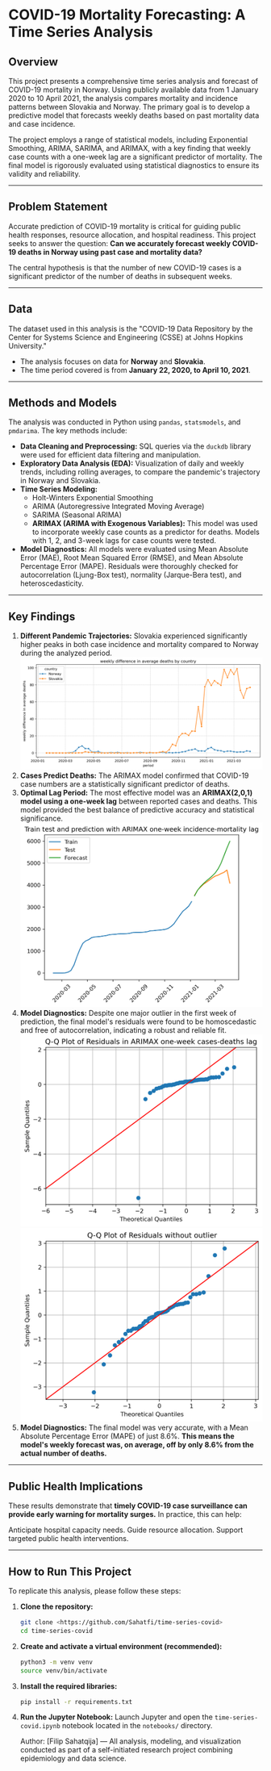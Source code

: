 # COVID-19 Mortality Forecasting: A Time Series Analysis

## Overview

This project presents a comprehensive time series analysis and forecast of COVID-19 mortality in Norway. Using publicly available data from 1 January 2020 to 10 April 2021, the analysis compares mortality and incidence patterns between Slovakia and Norway. The primary goal is to develop a predictive model that forecasts weekly deaths based on past mortality data and case incidence.

The project employs a range of statistical models, including Exponential Smoothing, ARIMA, SARIMA, and ARIMAX, with a key finding that weekly case counts with a one-week lag are a significant predictor of mortality. The final model is rigorously evaluated using statistical diagnostics to ensure its validity and reliability.

---

## Problem Statement

Accurate prediction of COVID-19 mortality is critical for guiding public health responses, resource allocation, and hospital readiness. This project seeks to answer the question: **Can we accurately forecast weekly COVID-19 deaths in Norway using past case and mortality data?**

The central hypothesis is that the number of new COVID-19 cases is a significant predictor of the number of deaths in subsequent weeks.

---

## Data

The dataset used in this analysis is the "COVID-19 Data Repository by the Center for Systems Science and Engineering (CSSE) at Johns Hopkins University."

* The analysis focuses on data for **Norway** and **Slovakia**.
* The time period covered is from **January 22, 2020, to April 10, 2021**.

---

## Methods and Models

The analysis was conducted in Python using `pandas`, `statsmodels`, and `pmdarima`. The key methods include:

* **Data Cleaning and Preprocessing:** SQL queries via the `duckdb` library were used for efficient data filtering and manipulation.
* **Exploratory Data Analysis (EDA):** Visualization of daily and weekly trends, including rolling averages, to compare the pandemic's trajectory in Norway and Slovakia.
* **Time Series Modeling:**
    * Holt-Winters Exponential Smoothing
    * ARIMA (Autoregressive Integrated Moving Average)
    * SARIMA (Seasonal ARIMA)
    * **ARIMAX (ARIMA with Exogenous Variables):** This model was used to incorporate weekly case counts as a predictor for deaths. Models with 1, 2, and 3-week lags for case counts were tested.
* **Model Diagnostics:** All models were evaluated using Mean Absolute Error (MAE), Root Mean Squared Error (RMSE), and Mean Absolute Percentage Error (MAPE). Residuals were thoroughly checked for autocorrelation (Ljung-Box test), normality (Jarque-Bera test), and heteroscedasticity.

---

## Key Findings

1.  **Different Pandemic Trajectories:** Slovakia experienced significantly higher peaks in both case incidence and mortality compared to Norway during the analyzed period.
![Weekly difference in deaths between Norway and Slovakia.](/images/weekly_difference_plot.png)
2.  **Cases Predict Deaths:** The ARIMAX model confirmed that COVID-19 case numbers are a statistically significant predictor of deaths.
3.  **Optimal Lag Period:** The most effective model was an **ARIMAX(2,0,1) model using a one-week lag** between reported cases and deaths. This model provided the best balance of predictive accuracy and statistical significance.
![One-week lag between cases and deaths](/images/lag1.png)
4.  **Model Diagnostics:** Despite one major outlier in the first week of prediction, the final model's residuals were found to be homoscedastic and free of autocorrelation, indicating a robust and reliable fit.
![QQ plot with outlier](/images/qq_plot_full.png)
![QQ plot without outlier](/images/qq_plot.png)
5. **Model Diagnostics:** The final model was very accurate, with a Mean Absolute Percentage Error (MAPE) of just 8.6%. **This means the model's weekly forecast was, on average, off by only 8.6% from the actual number of deaths.**

---
## Public Health Implications

These results demonstrate that **timely COVID-19 case surveillance can provide early warning for mortality surges.** In practice, this can help:

Anticipate hospital capacity needs.
Guide resource allocation.
Support targeted public health interventions.

---

## How to Run This Project

To replicate this analysis, please follow these steps:

1.  **Clone the repository:**
    ```bash
    git clone <https://github.com/Sahatfi/time-series-covid>
    cd time-series-covid
    ```
2.  **Create and activate a virtual environment (recommended):**
    ```bash
    python3 -m venv venv
    source venv/bin/activate
    ```
3.  **Install the required libraries:**
    ```bash
    pip install -r requirements.txt
    ```
4.  **Run the Jupyter Notebook:**
    Launch Jupyter and open the `time-series-covid.ipynb` notebook located in the `notebooks/` directory.
    
    
    
    Author: [Filip Sahatqija] — All analysis, modeling, and visualization conducted as part of a self-initiated research project combining epidemiology and data science.